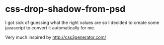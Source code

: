 css-drop-shadow-from-psd
========================

I got sick of guessing what the right values are so I decided to create some javascript to convert it automatically for me. 

Very much inspired by http://css3generator.com/